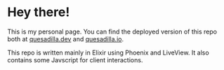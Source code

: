 # Hey there!

This is my personal page. You can find the deployed version of this repo both at [quesadilla.dev](https://quesadilla.dev) and [quesadilla.io](https://quesadilla.io).

This repo is written mainly in Elixir using Phoenix and LiveView. It also contains some Javscript for client interactions.